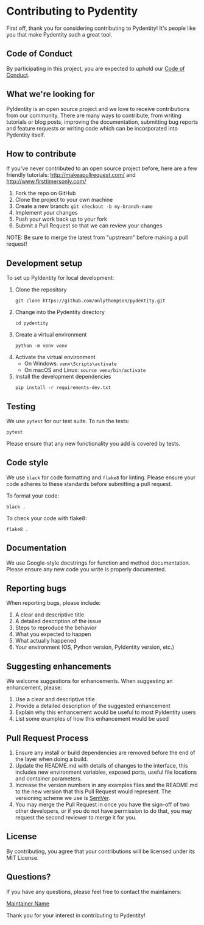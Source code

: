
# Contributing to Pydentity

First off, thank you for considering contributing to Pydentity! It's people like you that make Pydentity such a great tool.

## Code of Conduct

By participating in this project, you are expected to uphold our [Code of Conduct](CODE_OF_CONDUCT.md).

## What we're looking for

PyIdentity is an open source project and we love to receive contributions from our community. There are many ways to contribute, from writing tutorials or blog posts, improving the documentation, submitting bug reports and feature requests or writing code which can be incorporated into Pydentity itself.

## How to contribute

If you've never contributed to an open source project before, here are a few friendly tutorials:
http://makeapullrequest.com/ and http://www.firsttimersonly.com/

1. Fork the repo on GitHub
2. Clone the project to your own machine
3. Create a new branch: `git checkout -b my-branch-name`
4. Implement your changes
5. Push your work back up to your fork
6. Submit a Pull Request so that we can review your changes

NOTE: Be sure to merge the latest from "upstream" before making a pull request!

## Development setup

To set up PyIdentity for local development:

1. Clone the repository
   ```
   git clone https://github.com/onlythompson/pydentity.git
   ```
2. Change into the Pydentity directory
   ```
   cd pydentity
   ```
3. Create a virtual environment
   ```
   python -m venv venv
   ```
4. Activate the virtual environment
   - On Windows: `venv\Scripts\activate`
   - On macOS and Linux: `source venv/bin/activate`
5. Install the development dependencies
   ```
   pip install -r requirements-dev.txt
   ```

## Testing

We use `pytest` for our test suite. To run the tests:

```
pytest
```

Please ensure that any new functionality you add is covered by tests.

## Code style

We use `black` for code formatting and `flake8` for linting. Please ensure your code adheres to these standards before submitting a pull request.

To format your code:

```
black .
```

To check your code with flake8:

```
flake8 .
```

## Documentation

We use Google-style docstrings for function and method documentation. Please ensure any new code you write is properly documented.

## Reporting bugs

When reporting bugs, please include:

1. A clear and descriptive title
2. A detailed description of the issue
3. Steps to reproduce the behavior
4. What you expected to happen
5. What actually happened
6. Your environment (OS, Python version, PyIdentity version, etc.)

## Suggesting enhancements

We welcome suggestions for enhancements. When suggesting an enhancement, please:

1. Use a clear and descriptive title
2. Provide a detailed description of the suggested enhancement
3. Explain why this enhancement would be useful to most PyIdentity users
4. List some examples of how this enhancement would be used

## Pull Request Process

1. Ensure any install or build dependencies are removed before the end of the layer when doing a build.
2. Update the README.md with details of changes to the interface, this includes new environment variables, exposed ports, useful file locations and container parameters.
3. Increase the version numbers in any examples files and the README.md to the new version that this Pull Request would represent. The versioning scheme we use is [SemVer](http://semver.org/).
4. You may merge the Pull Request in once you have the sign-off of two other developers, or if you do not have permission to do that, you may request the second reviewer to merge it for you.

## License

By contributing, you agree that your contributions will be licensed under its MIT License.

## Questions?

If you have any questions, please feel free to contact the maintainers:

[Maintainer Name](mailto:codewiththompson@gmail.com)

Thank you for your interest in contributing to Pydentity!
```